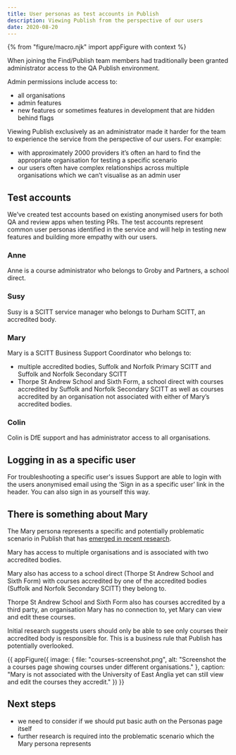 ```yaml
---
title: User personas as test accounts in Publish
description: Viewing Publish from the perspective of our users
date: 2020-08-20
---
```


{% from "figure/macro.njk" import appFigure with context %}

When joining the Find/Publish team members had traditionally been granted administrator access to the QA Publish environment.

Admin permissions include access to:
 
* all organisations 
* admin features
* new features or sometimes features in development that are hidden behind flags

Viewing Publish exclusively as an administrator made it harder for the team to experience the service from the perspective of our users. For example:

* with approximately 2000 providers it’s often an hard to find the appropriate organisation for testing a specific scenario
* our users often have complex relationships across multiple organisations which we can’t visualise as an admin user

## Test accounts

We’ve created test accounts based on existing anonymised users for both QA and review apps when testing PRs. The test accounts represent common user personas identified in the service and will help in testing new features and building more empathy with our users. 

### Anne

Anne is a course administrator who belongs to Groby and Partners, a school direct.

### Susy

Susy is a SCITT service manager who belongs to Durham SCITT, an accredited body.

### Mary

Mary is a SCITT Business Support Coordinator who belongs to:

* multiple accredited bodies, Suffolk and Norfolk Primary SCITT and Suffolk and Norfolk Secondary SCITT
* Thorpe St Andrew School and Sixth Form, a school direct with courses accredited by Suffolk and Norfolk Secondary SCITT as well as courses accredited by an organisation not associated with either of Mary’s accredited bodies.

### Colin

Colin is DfE support and has administrator access to all organisations. 

## Logging in as a specific user

For troubleshooting a specific user's issues Support are able to login with the users anonymised email using the ‘Sign in as a specific user’ link in the header. You can also sign in as yourself this way.

## There is something about Mary

The Mary persona represents a specific and potentially problematic scenario in Publish that has [emerged in recent research](/publish-teacher-training-courses/users-with-multiple-organisation-access/#limiting-access-to-some-courses). 

Mary has access to multiple organisations and is associated with two accredited bodies. 

Mary also has access to a school direct (Thorpe St Andrew School and Sixth Form) with courses accredited by one of the accredited bodies (Suffolk and Norfolk Secondary SCITT) they belong to.

Thorpe St Andrew School and Sixth Form also has courses accredited by a third party, an organisation Mary has no connection to, yet Mary can view and edit these courses.

Initial research suggests users should only be able to see only courses their accredited body is responsible for. This is a business rule that Publish has potentially overlooked. 

{{ appFigure({
  image: {
    file: "courses-screenshot.png",
    alt: "Screenshot the a courses page showing courses under different organisations."
  },
  caption: "Mary is not associated with the University of East Anglia yet can still view and edit the courses they accredit."
}) }}

## Next steps

* we need to consider if we should put basic auth on the Personas page itself
* further research is required into the problematic scenario which the Mary persona represents
